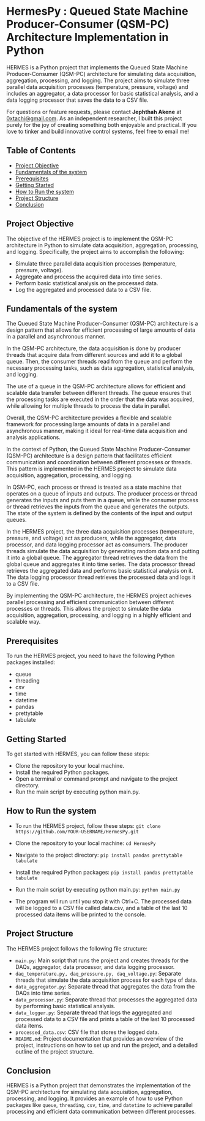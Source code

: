 # HermesPy : Queued State Machine Producer-Consumer (QSM-PC) Architecture Implementation in Python

HERMES is a Python project that implements the Queued State Machine Producer-Consumer (QSM-PC) architecture for simulating data acquisition, aggregation, processing, and logging. The project aims to simulate three parallel data acquisition processes (temperature, pressure, voltage) and includes an aggregator, a data processor for basic statistical analysis, and a data logging processor that saves the data to a CSV file.

For questions or feature requests, please contact **Jephthah Akene** at 0xtachi@gmail.com. As an independent researcher, I built this project purely for the joy of creating something both enjoyable and practical. If you love to tinker and build innovative control systems, feel free to email me!

## Table of Contents

- [Project Objective](#project-objective)
- [Fundamentals of the system](#fundamentals-of-the-system)
- [Prerequisites](#prerequisites)
- [Getting Started](#getting-started)
- [How to Run the system](#how-to-run-the-system)
- [Project Structure](#project-structure)
- [Conclusion](#conclusion)

## Project Objective

The objective of the HERMES project is to implement the QSM-PC architecture in Python to simulate data acquisition, aggregation, processing, and logging. Specifically, the project aims to accomplish the following:

- Simulate three parallel data acquisition processes (temperature, pressure, voltage).
- Aggregate and process the acquired data into time series.
- Perform basic statistical analysis on the processed data.
- Log the aggregated and processed data to a CSV file.

## Fundamentals of the system

The Queued State Machine Producer-Consumer (QSM-PC) architecture is a design pattern that allows for efficient processing of large amounts of data in a parallel and asynchronous manner.

In the QSM-PC architecture, the data acquisition is done by producer threads that acquire data from different sources and add it to a global queue. Then, the consumer threads read from the queue and perform the necessary processing tasks, such as data aggregation, statistical analysis, and logging.

The use of a queue in the QSM-PC architecture allows for efficient and scalable data transfer between different threads. The queue ensures that the processing tasks are executed in the order that the data was acquired, while allowing for multiple threads to process the data in parallel.

Overall, the QSM-PC architecture provides a flexible and scalable framework for processing large amounts of data in a parallel and asynchronous manner, making it ideal for real-time data acquisition and analysis applications.

In the context of Python, the Queued State Machine Producer-Consumer (QSM-PC) architecture is a design pattern that facilitates efficient communication and coordination between different processes or threads. This pattern is implemented in the HERMES project to simulate data acquisition, aggregation, processing, and logging.

In QSM-PC, each process or thread is treated as a state machine that operates on a queue of inputs and outputs. The producer process or thread generates the inputs and puts them in a queue, while the consumer process or thread retrieves the inputs from the queue and generates the outputs. The state of the system is defined by the contents of the input and output queues.

In the HERMES project, the three data acquisition processes (temperature, pressure, and voltage) act as producers, while the aggregator, data processor, and data logging processor act as consumers. The producer threads simulate the data acquisition by generating random data and putting it into a global queue. The aggregator thread retrieves the data from the global queue and aggregates it into time series. The data processor thread retrieves the aggregated data and performs basic statistical analysis on it. The data logging processor thread retrieves the processed data and logs it to a CSV file.

By implementing the QSM-PC architecture, the HERMES project achieves parallel processing and efficient communication between different processes or threads. This allows the project to simulate the data acquisition, aggregation, processing, and logging in a highly efficient and scalable way.

## Prerequisites

To run the HERMES project, you need to have the following Python packages installed:

- queue
- threading
- csv
- time
- datetime
- pandas
- prettytable
- tabulate

## Getting Started

To get started with HERMES, you can follow these steps:

- Clone the repository to your local machine.
- Install the required Python packages.
- Open a terminal or command prompt and navigate to the project directory.
- Run the main script by executing python main.py.

## How to Run the system

- To run the HERMES project, follow these steps: `git clone https://github.com/YOUR-USERNAME/HermesPy.git`

- Clone the repository to your local machine: `cd HermesPy`

- Navigate to the project directory:  `pip install pandas prettytable tabulate`

- Install the required Python packages: `pip install pandas prettytable tabulate`

- Run the main script by executing python main.py: `python main.py`

- The program will run until you stop it with Ctrl+C. The processed data will be logged to a CSV file called data.csv, and a table of the last 10 processed data items will be printed to the console.

## Project Structure

The HERMES project follows the following file structure:

- `main.py`: Main script that runs the project and creates threads for the DAQs, aggregator, data processor, and data logging processor.
- `daq_temperature.py, daq_pressure.py, daq_voltage.py`: Separate threads that simulate the data acquisition process for each type of data.
- `data_aggregator.py`: Separate thread that aggregates the data from the DAQs into time series.
- `data_processor.py`: Separate thread that processes the aggregated data by performing basic statistical analysis.
- `data_logger.py`: Separate thread that logs the aggregated and processed data to a CSV file and prints a table of the last 10 processed data items.
- `processed_data.csv`: CSV file that stores the logged data.
- `README.md`: Project documentation that provides an overview of the project, instructions on how to set up and run the project, and a detailed outline of the project structure.

## Conclusion
HERMES is a Python project that demonstrates the implementation of the QSM-PC architecture for simulating data acquisition, aggregation, processing, and logging. It provides an example of how to use Python packages like `queue`, `threading`, `csv`, `time`, and `datetime` to achieve parallel processing and efficient data communication between different processes.
